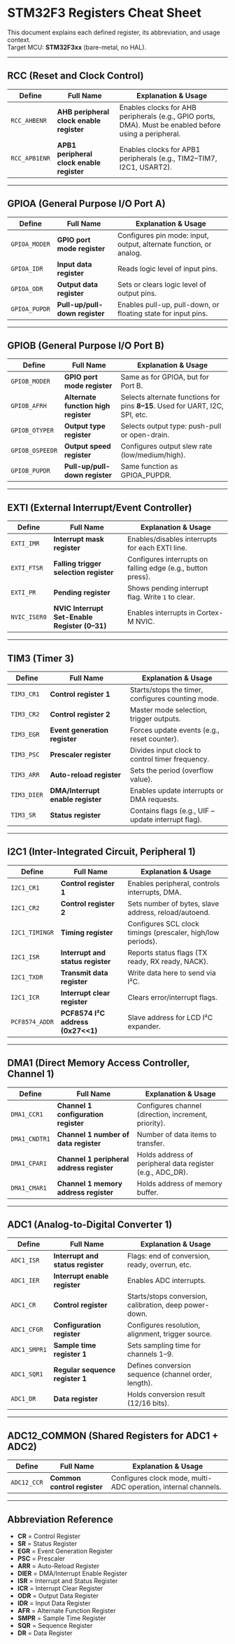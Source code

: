 # STM32F3 Registers Cheat Sheet

This document explains each defined register, its abbreviation, and usage context.  
Target MCU: **STM32F3xx** (bare-metal, no HAL).

---

## RCC (Reset and Clock Control)

| Define        | Full Name                                   | Explanation & Usage |
|---------------|---------------------------------------------|---------------------|
| `RCC_AHBENR`  | **AHB peripheral clock enable register**    | Enables clocks for AHB peripherals (e.g., GPIO ports, DMA). Must be enabled before using a peripheral. |
| `RCC_APB1ENR` | **APB1 peripheral clock enable register**   | Enables clocks for APB1 peripherals (e.g., TIM2–TIM7, I2C1, USART2). |

---

## GPIOA (General Purpose I/O Port A)

| Define        | Full Name                                  | Explanation & Usage |
|---------------|--------------------------------------------|---------------------|
| `GPIOA_MODER` | **GPIO port mode register**                | Configures pin mode: input, output, alternate function, or analog. |
| `GPIOA_IDR`   | **Input data register**                    | Reads logic level of input pins. |
| `GPIOA_ODR`   | **Output data register**                   | Sets or clears logic level of output pins. |
| `GPIOA_PUPDR` | **Pull-up/pull-down register**             | Enables pull-up, pull-down, or floating state for input pins. |

---

## GPIOB (General Purpose I/O Port B)

| Define         | Full Name                                      | Explanation & Usage |
|----------------|------------------------------------------------|---------------------|
| `GPIOB_MODER`  | **GPIO port mode register**                    | Same as for GPIOA, but for Port B. |
| `GPIOB_AFRH`   | **Alternate function high register**           | Selects alternate functions for pins **8–15**. Used for UART, I2C, SPI, etc. |
| `GPIOB_OTYPER` | **Output type register**                       | Selects output type: push-pull or open-drain. |
| `GPIOB_OSPEEDR`| **Output speed register**                      | Configures output slew rate (low/medium/high). |
| `GPIOB_PUPDR`  | **Pull-up/pull-down register**                 | Same function as GPIOA_PUPDR. |

---

## EXTI (External Interrupt/Event Controller)

| Define       | Full Name                                   | Explanation & Usage |
|--------------|---------------------------------------------|---------------------|
| `EXTI_IMR`   | **Interrupt mask register**                 | Enables/disables interrupts for each EXTI line. |
| `EXTI_FTSR`  | **Falling trigger selection register**      | Configures interrupts on falling edge (e.g., button press). |
| `EXTI_PR`    | **Pending register**                        | Shows pending interrupt flag. Write `1` to clear. |
| `NVIC_ISER0` | **NVIC Interrupt Set-Enable Register (0–31)** | Enables interrupts in Cortex-M NVIC. |

---

## TIM3 (Timer 3)

| Define       | Full Name                                   | Explanation & Usage |
|--------------|---------------------------------------------|---------------------|
| `TIM3_CR1`   | **Control register 1**                      | Starts/stops the timer, configures counting mode. |
| `TIM3_CR2`   | **Control register 2**                      | Master mode selection, trigger outputs. |
| `TIM3_EGR`   | **Event generation register**               | Forces update events (e.g., reset counter). |
| `TIM3_PSC`   | **Prescaler register**                      | Divides input clock to control timer frequency. |
| `TIM3_ARR`   | **Auto-reload register**                    | Sets the period (overflow value). |
| `TIM3_DIER`  | **DMA/Interrupt enable register**            | Enables update interrupts or DMA requests. |
| `TIM3_SR`    | **Status register**                         | Contains flags (e.g., UIF – update interrupt flag). |

---

## I2C1 (Inter-Integrated Circuit, Peripheral 1)

| Define         | Full Name                                   | Explanation & Usage |
|----------------|---------------------------------------------|---------------------|
| `I2C1_CR1`     | **Control register 1**                      | Enables peripheral, controls interrupts, DMA. |
| `I2C1_CR2`     | **Control register 2**                      | Sets number of bytes, slave address, reload/autoend. |
| `I2C1_TIMINGR` | **Timing register**                         | Configures SCL clock timings (prescaler, high/low periods). |
| `I2C1_ISR`     | **Interrupt and status register**           | Reports status flags (TX ready, RX ready, NACK). |
| `I2C1_TXDR`    | **Transmit data register**                  | Write data here to send via I²C. |
| `I2C1_ICR`     | **Interrupt clear register**                | Clears error/interrupt flags. |
| `PCF8574_ADDR` | **PCF8574 I²C address (0x27<<1)**           | Slave address for LCD I²C expander. |

---

## DMA1 (Direct Memory Access Controller, Channel 1)

| Define         | Full Name                                   | Explanation & Usage |
|----------------|---------------------------------------------|---------------------|
| `DMA1_CCR1`    | **Channel 1 configuration register**        | Configures channel (direction, increment, priority). |
| `DMA1_CNDTR1`  | **Channel 1 number of data register**       | Number of data items to transfer. |
| `DMA1_CPAR1`   | **Channel 1 peripheral address register**   | Holds address of peripheral data register (e.g., ADC_DR). |
| `DMA1_CMAR1`   | **Channel 1 memory address register**       | Holds address of memory buffer. |

---

## ADC1 (Analog-to-Digital Converter 1)

| Define        | Full Name                                   | Explanation & Usage |
|---------------|---------------------------------------------|---------------------|
| `ADC1_ISR`    | **Interrupt and status register**           | Flags: end of conversion, ready, overrun, etc. |
| `ADC1_IER`    | **Interrupt enable register**               | Enables ADC interrupts. |
| `ADC1_CR`     | **Control register**                        | Starts/stops conversion, calibration, deep power-down. |
| `ADC1_CFGR`   | **Configuration register**                  | Configures resolution, alignment, trigger source. |
| `ADC1_SMPR1`  | **Sample time register 1**                  | Sets sampling time for channels 1–9. |
| `ADC1_SQR1`   | **Regular sequence register 1**             | Defines conversion sequence (channel order, length). |
| `ADC1_DR`     | **Data register**                           | Holds conversion result (12/16 bits). |

---

## ADC12_COMMON (Shared Registers for ADC1 + ADC2)

| Define        | Full Name                                   | Explanation & Usage |
|---------------|---------------------------------------------|---------------------|
| `ADC12_CCR`   | **Common control register**                 | Configures clock mode, multi-ADC operation, internal channels. |

---

## Abbreviation Reference

- **CR** = Control Register  
- **SR** = Status Register  
- **EGR** = Event Generation Register  
- **PSC** = Prescaler  
- **ARR** = Auto-Reload Register  
- **DIER** = DMA/Interrupt Enable Register  
- **ISR** = Interrupt and Status Register  
- **ICR** = Interrupt Clear Register  
- **ODR** = Output Data Register  
- **IDR** = Input Data Register  
- **AFR** = Alternate Function Register  
- **SMPR** = Sample Time Register  
- **SQR** = Sequence Register  
- **DR** = Data Register   
